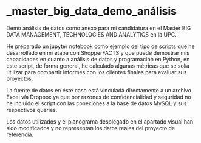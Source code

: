 # _master_big_data_demo_análisis
Demo análisis de datos como anexo para mi candidatura en el Master BIG DATA MANAGEMENT, TECHNOLOGIES AND ANALYTICS en la UPC.

He preparado un jupyter notebook como ejemplo del tipo de scripts que he desarrollado en mi etapa con ShopperFACTS y que puede demostrar mis capacidades en cuanto a análisis de datos y programación en Python, en este script, de forma general, he calculado algunas métricas que se solía utilizar para compartir informes con los clientes finales para evaluar sus proyectos.

La fuente de datos en éste caso está vinculada directamente a un archivo Excel vía Dropbox ya que por razones de confidencialidad y seguridad no he incluido el script con las conexiones a la base de datos MySQL y sus respectivos queries.

Los datos utilizados y el planograma desplegado en el apartado visual han sido modificados y no representan los datos reales del proyecto de referencia.
